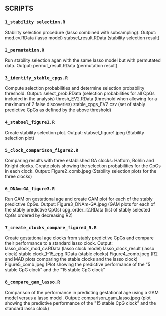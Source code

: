## SCRIPTS

### `1_stability selection.R`

Stability selection procedure (lasso combined with subsampling).
Output: 
mod.cv.RData (lasso model)
stabsel_result.RData (stability selection result)

### `2_permutation.R`

Run stability selection agan with the same lasso model but with permutated data.
Output:
permut_result.RData (permutation result)

### `3_identify_stable_cpgs.R`

Compute selection probabilities and determine selection probability threshold.
Output:
select_prob.RData (selection probabilities for all CpGs included in the analysis)
thresh_EV2.RData (threshold when allowing for a maximum of 2 false discoveries)
stable_cpgs_EV2.csv (set of stably predictive CpGs as defined by the above threshold)

### `4_stabsel_figure1.R`

Create stability selection plot.
Output:
stabsel_figure1.jpeg (Stability selection plot)

### `5_clock_comparison_figure2.R`

Comparing results with three established GA clocks: Haftorn, Bohlin and Knight clocks.
Create plots showing the selection probabilities for the CpGs in each clock.
Output:
Figure2_comb.jpeg (Stability selection plots for the three clocks)

### `6_DNAm-GA_figure3.R`

Run GAM on gestational age and create GAM plot for each of the stably predictive CpGs.
Output: 
Figure3_DNAm-GA.jpeg (GAM plots for each of the stably predictive CpGs)
cpg_order_r2.RData (list of stably selected CpGs ordered by decreasing R2)

### `7_create_clocks_compare_figure4_5.R`

Create gestational age clocks from stably predictive CpGs and compare their performance to a standard lasso clock.
Output:
lasso_clock_mod_cv.RData (lasso clock model)
lasso_clock_result (lasso clock)
stable clock_1-15_cpg.RData (stable clocks)
Figure4_comb.jpeg (R2 and MAD plots comparing the stable clocks and the lasso clock)
Figure5_comb.jpeg (Plot showing the predictive performance of the "5 stable CpG clock" and the "15 stable CpG clock"

### `8_compare_gam_lasso.R`

Comparison of the performance in predicting gestational age using a GAM model versus a lasso model.
Output:
comparison_gam_lasso.jpeg (plot showing the predictive performance of the "15 stable CpG clock" and the standard lasso clock)

